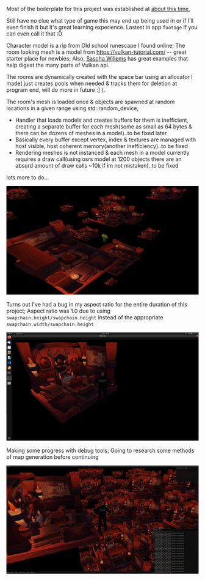 Most of the boilerplate for this project was established at <a href='https://github.com/lukeymoo/mv/tree/440b7d80a350951a198a85682adc2c3e45cc5e1e'>about this time.</a>

Still have no clue what type of game this may end up being used in or if I'll even finish it but it's great learning experience.
Lastest in app `footage` if you can even call it that :D

Character model is a rip from Old school runescape I found online; The room looking mesh is a model from https://vulkan-tutorial.com/ -- great starter place for newbies; Also, <a href='https://github.com/SaschaWillems/'>Sascha Willems</a> has great examples that help digest the many parts of Vulkan api.

The rooms are dynamically created with the space bar using an allocator I made( just creates pools when needed & tracks them for deletion at program end, will do more in future :] ).

The room's mesh is loaded once & objects are spawned at random locations in a given range using std::random_device;

- Handler that loads models and creates buffers for them is inefficient, creating a separate buffer for each mesh(some as small as 64 bytes & there can be dozens of meshes in a model)..to be fixed later
- Basically every buffer except vertex, index & textures are managed with host visible, host coherent memory(another inefficiency)..to be fixed
- Rendering meshes is not instanced & each mesh in a model currently requires a draw call(using osrs model at 1200 objects there are an absurd amount of draw calls ~10k if im not mistaken)..to be fixed

lots more to do...

![snapshot](https://raw.githubusercontent.com/lukeymoo/mv/development/snapshots/Screenshot%20from%202021-05-04%2002-36-47.png)

Turns out I've had a bug in my aspect ratio for the entire duration of this project; Aspect ratio was 1.0 due to using `swapchain.height/swapchain.height`
instead of the appropriate `swapchain.width/swapchain.height`

![Lastest snapshot](https://raw.githubusercontent.com/lukeymoo/mv/main/snapshots/Screenshot%20from%202021-05-15%2001-08-24.png)

Making some progress with debug tools; Going to research some methods of map generation before continuing

![Dev Tools](https://raw.githubusercontent.com/lukeymoo/mv/development/snapshots/Screenshot%20from%202021-05-17%2003-56-49.png)
